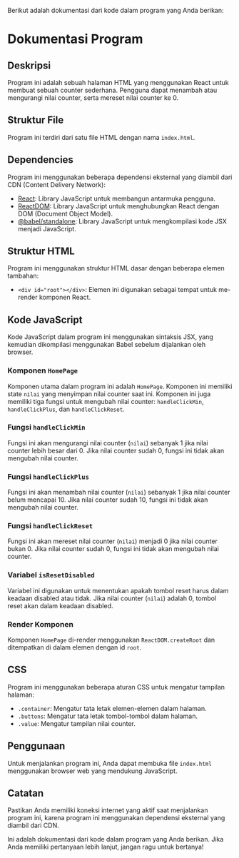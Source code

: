 Berikut adalah dokumentasi dari kode dalam program yang Anda berikan:

# Dokumentasi Program

## Deskripsi
Program ini adalah sebuah halaman HTML yang menggunakan React untuk membuat sebuah counter sederhana. Pengguna dapat menambah atau mengurangi nilai counter, serta mereset nilai counter ke 0.

## Struktur File
Program ini terdiri dari satu file HTML dengan nama `index.html`.

## Dependencies
Program ini menggunakan beberapa dependensi eksternal yang diambil dari CDN (Content Delivery Network):
- [React](https://reactjs.org/): Library JavaScript untuk membangun antarmuka pengguna.
- [ReactDOM](https://reactjs.org/docs/react-dom.html): Library JavaScript untuk menghubungkan React dengan DOM (Document Object Model).
- [@babel/standalone](https://babeljs.io/docs/en/babel-standalone): Library JavaScript untuk mengkompilasi kode JSX menjadi JavaScript.

## Struktur HTML
Program ini menggunakan struktur HTML dasar dengan beberapa elemen tambahan:
- `<div id="root"></div>`: Elemen ini digunakan sebagai tempat untuk me-render komponen React.

## Kode JavaScript
Kode JavaScript dalam program ini menggunakan sintaksis JSX, yang kemudian dikompilasi menggunakan Babel sebelum dijalankan oleh browser.

### Komponen `HomePage`
Komponen utama dalam program ini adalah `HomePage`. Komponen ini memiliki state `nilai` yang menyimpan nilai counter saat ini. Komponen ini juga memiliki tiga fungsi untuk mengubah nilai counter: `handleClickMin`, `handleClickPlus`, dan `handleClickReset`.

### Fungsi `handleClickMin`
Fungsi ini akan mengurangi nilai counter (`nilai`) sebanyak 1 jika nilai counter lebih besar dari 0. Jika nilai counter sudah 0, fungsi ini tidak akan mengubah nilai counter.

### Fungsi `handleClickPlus`
Fungsi ini akan menambah nilai counter (`nilai`) sebanyak 1 jika nilai counter belum mencapai 10. Jika nilai counter sudah 10, fungsi ini tidak akan mengubah nilai counter.

### Fungsi `handleClickReset`
Fungsi ini akan mereset nilai counter (`nilai`) menjadi 0 jika nilai counter bukan 0. Jika nilai counter sudah 0, fungsi ini tidak akan mengubah nilai counter.

### Variabel `isResetDisabled`
Variabel ini digunakan untuk menentukan apakah tombol reset harus dalam keadaan disabled atau tidak. Jika nilai counter (`nilai`) adalah 0, tombol reset akan dalam keadaan disabled.

### Render Komponen
Komponen `HomePage` di-render menggunakan `ReactDOM.createRoot` dan ditempatkan di dalam elemen dengan id `root`.

## CSS
Program ini menggunakan beberapa aturan CSS untuk mengatur tampilan halaman:
- `.container`: Mengatur tata letak elemen-elemen dalam halaman.
- `.buttons`: Mengatur tata letak tombol-tombol dalam halaman.
- `.value`: Mengatur tampilan nilai counter.

## Penggunaan
Untuk menjalankan program ini, Anda dapat membuka file `index.html` menggunakan browser web yang mendukung JavaScript.

## Catatan
Pastikan Anda memiliki koneksi internet yang aktif saat menjalankan program ini, karena program ini menggunakan dependensi eksternal yang diambil dari CDN.

Ini adalah dokumentasi dari kode dalam program yang Anda berikan. Jika Anda memiliki pertanyaan lebih lanjut, jangan ragu untuk bertanya!